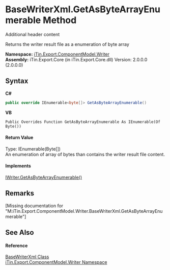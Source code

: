 # BaseWriterXml.GetAsByteArrayEnumerable Method 
Additional header content 

Returns the writer result file as a enumeration of byte array

**Namespace:**&nbsp;<a href="N_iTin_Export_ComponentModel_Writer">iTin.Export.ComponentModel.Writer</a><br />**Assembly:**&nbsp;iTin.Export.Core (in iTin.Export.Core.dll) Version: 2.0.0.0 (2.0.0.0)

## Syntax

**C#**<br />
``` C#
public override IEnumerable<byte[]> GetAsByteArrayEnumerable()
```

**VB**<br />
``` VB
Public Overrides Function GetAsByteArrayEnumerable As IEnumerable(Of Byte())
```


#### Return Value
Type: IEnumerable(Byte[])<br />An enumeration of array of bytes than contains the writer result file content.

#### Implements
<a href="M_iTin_Export_ComponentModel_Writer_IWriter_GetAsByteArrayEnumerable">IWriter.GetAsByteArrayEnumerable()</a><br />

## Remarks
\[Missing <remarks> documentation for "M:iTin.Export.ComponentModel.Writer.BaseWriterXml.GetAsByteArrayEnumerable"\]

## See Also


#### Reference
<a href="T_iTin_Export_ComponentModel_Writer_BaseWriterXml">BaseWriterXml Class</a><br /><a href="N_iTin_Export_ComponentModel_Writer">iTin.Export.ComponentModel.Writer Namespace</a><br />